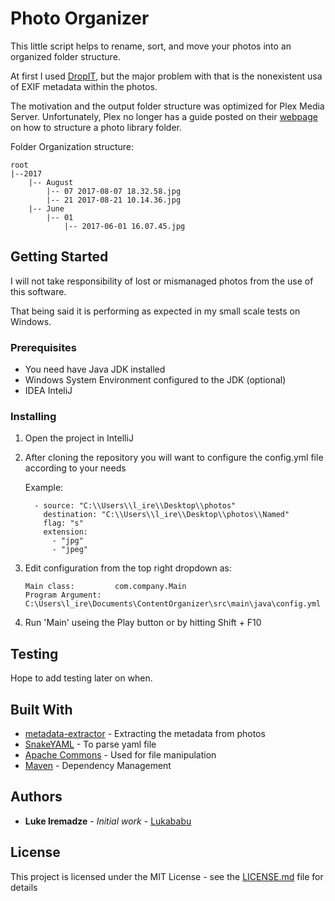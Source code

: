 # Photo Organizer

This little script helps to rename, sort, and move your photos into an organized folder structure.

At first I used [DropIT](http://www.dropitproject.com/), but the major problem with that is the nonexistent usa of EXIF metadata within the photos.


The motivation and the output folder structure was optimized for Plex Media Server. Unfortunately, Plex no longer has a guide posted on their [webpage](https://support.plex.tv/articles/naming-and-organizing-your-movie-media-files) on how to structure a photo library folder.

Folder Organization structure:
```$xslt
root
|--2017
    |-- August
        |-- 07 2017-08-07 18.32.58.jpg
        |-- 21 2017-08-21 10.14.36.jpg
    |-- June
        |-- 01
            |-- 2017-06-01 16.07.45.jpg
```

## Getting Started

I will not take responsibility of lost or mismanaged photos from the use of this software.

That being said it is performing as expected in my small scale tests on Windows.

### Prerequisites

* You need have Java JDK installed
* Windows System Environment configured to the JDK (optional)
* IDEA InteliJ


### Installing

1. Open the project in IntelliJ

2. After cloning the repository you will want to configure the config.yml file according to your needs 

    Example:
    ```
      - source: "C:\\Users\\l_ire\\Desktop\\photos"
        destination: "C:\\Users\\l_ire\\Desktop\\photos\\Named"
        flag: "s"
        extension:
          - "jpg"
          - "jpeg"
    ```

3. Edit configuration from the top right dropdown as:

    ```
    Main class:         com.company.Main
    Program Argument:   C:\Users\l_ire\Documents\ContentOrganizer\src\main\java\config.yml
    ```
4. Run 'Main' useing the Play button or by hitting Shift + F10

## Testing

Hope to add testing later on when.

## Built With

* [metadata-extractor](https://github.com/drewnoakes/metadata-extractor) - Extracting the metadata from photos
* [SnakeYAML](https://mvnrepository.com/artifact/org.yaml/snakeyaml) - To parse yaml file
* [Apache Commons](https://commons.apache.org/) - Used for file manipulation
* [Maven](https://maven.apache.org/) - Dependency Management

## Authors

* **Luke Iremadze** - *Initial work* - [Lukababu](https://github.com/Lukababu)

## License

This project is licensed under the MIT License - see the [LICENSE.md](LICENSE.md) file for details

